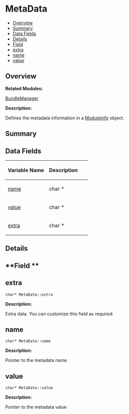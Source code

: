 # MetaData<a name="EN-US_TOPIC_0000001054479571"></a>

-   [Overview](#section746570942165632)
-   [Summary](#section1210830936165632)
-   [Data Fields](#pub-attribs)
-   [Details](#section1583032792165632)
-   [Field](#section61534876165632)
-   [extra](#afb875615d3a2774cca2230a190815911)
-   [name](#ab3fee0041d776544e4305bcab5ff992a)
-   [value](#a33b9134160cc5481447142f021dd75ac)

## **Overview**<a name="section746570942165632"></a>

**Related Modules:**

[BundleManager](bundlemanager.md)

**Description:**

Defines the metadata information in a  [ModuleInfo](moduleinfo.md)  object. 

## **Summary**<a name="section1210830936165632"></a>

## Data Fields<a name="pub-attribs"></a>

<a name="table203026746165632"></a>
<table><thead align="left"><tr id="row1719554158165632"><th class="cellrowborder" valign="top" width="50%" id="mcps1.1.3.1.1"><p id="p1814232191165632"><a name="p1814232191165632"></a><a name="p1814232191165632"></a>Variable Name</p>
</th>
<th class="cellrowborder" valign="top" width="50%" id="mcps1.1.3.1.2"><p id="p772471891165632"><a name="p772471891165632"></a><a name="p772471891165632"></a>Description</p>
</th>
</tr>
</thead>
<tbody><tr id="row266928588165632"><td class="cellrowborder" valign="top" width="50%" headers="mcps1.1.3.1.1 "><p id="p578527572165632"><a name="p578527572165632"></a><a name="p578527572165632"></a><a href="metadata.md#ab3fee0041d776544e4305bcab5ff992a">name</a></p>
</td>
<td class="cellrowborder" valign="top" width="50%" headers="mcps1.1.3.1.2 "><p id="p1937714842165632"><a name="p1937714842165632"></a><a name="p1937714842165632"></a>char * </p>
</td>
</tr>
<tr id="row818958159165632"><td class="cellrowborder" valign="top" width="50%" headers="mcps1.1.3.1.1 "><p id="p1012692732165632"><a name="p1012692732165632"></a><a name="p1012692732165632"></a><a href="metadata.md#a33b9134160cc5481447142f021dd75ac">value</a></p>
</td>
<td class="cellrowborder" valign="top" width="50%" headers="mcps1.1.3.1.2 "><p id="p46557175165632"><a name="p46557175165632"></a><a name="p46557175165632"></a>char * </p>
</td>
</tr>
<tr id="row1953938405165632"><td class="cellrowborder" valign="top" width="50%" headers="mcps1.1.3.1.1 "><p id="p134772417165632"><a name="p134772417165632"></a><a name="p134772417165632"></a><a href="metadata.md#afb875615d3a2774cca2230a190815911">extra</a></p>
</td>
<td class="cellrowborder" valign="top" width="50%" headers="mcps1.1.3.1.2 "><p id="p1578086402165632"><a name="p1578086402165632"></a><a name="p1578086402165632"></a>char * </p>
</td>
</tr>
</tbody>
</table>

## **Details**<a name="section1583032792165632"></a>

## **Field **<a name="section61534876165632"></a>

## extra<a name="afb875615d3a2774cca2230a190815911"></a>

```
char* MetaData::extra
```

 **Description:**

Extra data. You can customize this field as required. 

## name<a name="ab3fee0041d776544e4305bcab5ff992a"></a>

```
char* MetaData::name
```

 **Description:**

Pointer to the metadata name 

## value<a name="a33b9134160cc5481447142f021dd75ac"></a>

```
char* MetaData::value
```

 **Description:**

Pointer to the metadata value 

